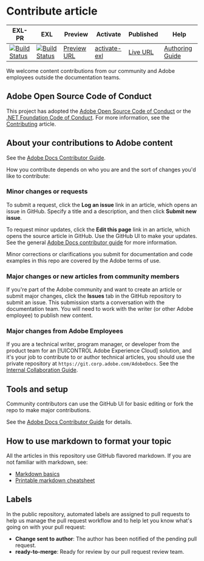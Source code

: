 # Contribute article

| EXL-PR | EXL | Preview | Activate | Published | Help |
|--- |--- |--- |--- |--- |--- |
| [![Build Status](https://docs.ci.corp.adobe.com/view/exl-pr/job/aem-forms-automated-conversion-service.en_pr-exl/badge/icon)](https://docs.ci.corp.adobe.com/view/exl-pr/job/aem-forms-automated-conversion-service.en_pr-exl/lastBuild/) | [![Build Status](https://docs.ci.corp.adobe.com/view/exl-pr/job/aem-forms-automated-conversion-service.en_exl/lastBuild/badge/icon)](https://docs.ci.corp.adobe.com/view/exl-pr/job/aem-forms-automated-conversion-service.en_exl/lastBuild/lastBuild) | [Preview URL](https://experienceleague.corp.adobe.com/docs/aem-forms-automated-conversion-service/using/introduction.html?lang=en) | [activate-exl](https://docs.ci.corp.adobe.com/job/activate-exl/build/)| [Live URL](https://experienceleague.adobe.com/docs/aem-forms-automated-conversion-service/using/introduction.html?lang=en) | [Authoring Guide](https://experienceleague.adobe.com/docs/authoring-guide-exl/using/home.html?lang=en) |

We welcome content contributions from our community and Adobe employees outside the documentation teams. 

## Adobe Open Source Code of Conduct

This project has adopted the [Adobe Open Source Code of Conduct](code-of-conduct.md) or the [.NET Foundation Code of Conduct](https://dotnetfoundation.org/code-of-conduct). For more information, see the [Contributing](contributing.md) article.

## About your contributions to Adobe content

See the [Adobe Docs Contributor Guide](https://docs.adobe.com/help/en/contributor/contributor-guide/introduction.html).

How you contribute depends on who you are and the sort of changes you'd like to contribute:

### Minor changes or requests

To submit a request, click the **Log an issue** link in an article, which opens an issue in GitHub. Specify a title and a description, and then click **Submit new issue**.

To request minor updates, click the **Edit this page** link in an article, which opens the source article in GitHub. Use the GitHub UI to make your updates. See the general [Adobe Docs contributor guide](https://docs.adobe.com/help/en/contributor/contributor-guide/introduction.html) for more information.

Minor corrections or clarifications you submit for documentation and code examples in this repo are covered by the Adobe terms of use.

### Major changes or new articles from community members

If you're part of the Adobe community and want to create an article or submit major changes, click the **Issues** tab in the GitHub repository to submit an issue. This submission starts a conversation with the documentation team. You will need to work with the writer (or other Adobe employee) to publish new content.

<!--
If you submit a pull request with significant changes to documentation and code examples, you'll see a message in the pull request asking you to submit an online contribution license agreement (CLA). You must complete the online form before we can review your pull request.
-->

### Major changes from Adobe Employees

If you are a technical writer, program manager, or developer from the product team for an [!UICONTROL Adobe Experience Cloud] solution, and it's your job to contribute to or author technical articles, you should use the private repository at `https://git.corp.adobe.com/AdobeDocs`. See the [Internal Collaboration Guide](https://docs.adobe.com/content/help/en/collaborative-doc-instructions/collaboration-guide/home.html).

<!--Employees from other parts of the Adobe world should use the public repo for minor updates.-->

## Tools and setup

Community contributors can use the GitHub UI for basic editing or fork the repo to make major contributions.

See the [Adobe Docs Contributor Guide](https://docs.adobe.com/help/en/contributor/contributor-guide/introduction.html) for details.

## How to use markdown to format your topic

All the articles in this repository use GitHub flavored markdown. If you are not familiar with markdown, see:

* [Markdown basics](https://help.github.com/articles/getting-started-with-writing-and-formatting-on-github/)
* [Printable markdown cheatsheet](https://guides.github.com/pdfs/markdown-cheatsheet-online.pdf)

## Labels

In the public repository, automated labels are assigned to pull requests to help us manage the pull request workflow and to help let you know what's going on with your pull request:

* **Change sent to author**: The author has been notified of the pending pull request.
* **ready-to-merge**: Ready for review by our pull request review team.

